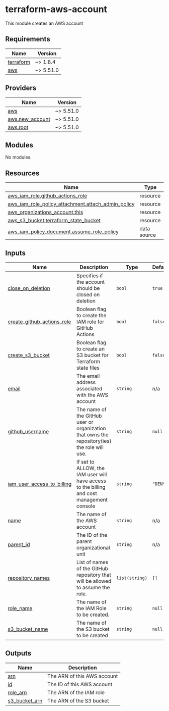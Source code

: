 # terraform-aws-account

This module creates an AWS account

<!-- BEGIN_TF_DOCS -->
## Requirements

| Name | Version |
|------|---------|
| <a name="requirement_terraform"></a> [terraform](#requirement\_terraform) | ~> 1.8.4 |
| <a name="requirement_aws"></a> [aws](#requirement\_aws) | ~> 5.51.0 |

## Providers

| Name | Version |
|------|---------|
| <a name="provider_aws"></a> [aws](#provider\_aws) | ~> 5.51.0 |
| <a name="provider_aws.new_account"></a> [aws.new\_account](#provider\_aws.new\_account) | ~> 5.51.0 |
| <a name="provider_aws.root"></a> [aws.root](#provider\_aws.root) | ~> 5.51.0 |

## Modules

No modules.

## Resources

| Name | Type |
|------|------|
| [aws_iam_role.github_actions_role](https://registry.terraform.io/providers/hashicorp/aws/latest/docs/resources/iam_role) | resource |
| [aws_iam_role_policy_attachment.attach_admin_policy](https://registry.terraform.io/providers/hashicorp/aws/latest/docs/resources/iam_role_policy_attachment) | resource |
| [aws_organizations_account.this](https://registry.terraform.io/providers/hashicorp/aws/latest/docs/resources/organizations_account) | resource |
| [aws_s3_bucket.terraform_state_bucket](https://registry.terraform.io/providers/hashicorp/aws/latest/docs/resources/s3_bucket) | resource |
| [aws_iam_policy_document.assume_role_policy](https://registry.terraform.io/providers/hashicorp/aws/latest/docs/data-sources/iam_policy_document) | data source |

## Inputs

| Name | Description | Type | Default | Required |
|------|-------------|------|---------|:--------:|
| <a name="input_close_on_deletion"></a> [close\_on\_deletion](#input\_close\_on\_deletion) | Specifies if the account should be closed on deletion | `bool` | `true` | no |
| <a name="input_create_github_actions_role"></a> [create\_github\_actions\_role](#input\_create\_github\_actions\_role) | Boolean flag to create the IAM role for GitHub Actions | `bool` | `false` | no |
| <a name="input_create_s3_bucket"></a> [create\_s3\_bucket](#input\_create\_s3\_bucket) | Boolean flag to create an S3 bucket for Terraform state files | `bool` | `false` | no |
| <a name="input_email"></a> [email](#input\_email) | The email address associated with the AWS account | `string` | n/a | yes |
| <a name="input_github_username"></a> [github\_username](#input\_github\_username) | The name of the GitHub user or organization that owns the repository(ies) the role will use. | `string` | `null` | no |
| <a name="input_iam_user_access_to_billing"></a> [iam\_user\_access\_to\_billing](#input\_iam\_user\_access\_to\_billing) | If set to ALLOW, the IAM user will have access to the billing and cost management console | `string` | `"DENY"` | no |
| <a name="input_name"></a> [name](#input\_name) | The name of the AWS account | `string` | n/a | yes |
| <a name="input_parent_id"></a> [parent\_id](#input\_parent\_id) | The ID of the parent organizational unit | `string` | n/a | yes |
| <a name="input_repository_names"></a> [repository\_names](#input\_repository\_names) | List of names of the GitHub repository that will be allowed to assume the role. | `list(string)` | `[]` | no |
| <a name="input_role_name"></a> [role\_name](#input\_role\_name) | The name of the IAM Role to be created. | `string` | `null` | no |
| <a name="input_s3_bucket_name"></a> [s3\_bucket\_name](#input\_s3\_bucket\_name) | The name of the S3 bucket to be created | `string` | `null` | no |

## Outputs

| Name | Description |
|------|-------------|
| <a name="output_arn"></a> [arn](#output\_arn) | The ARN of this AWS account |
| <a name="output_id"></a> [id](#output\_id) | The ID of this AWS account |
| <a name="output_role_arn"></a> [role\_arn](#output\_role\_arn) | The ARN of the IAM role |
| <a name="output_s3_bucket_arn"></a> [s3\_bucket\_arn](#output\_s3\_bucket\_arn) | The ARN of the S3 bucket |
<!-- END_TF_DOCS -->